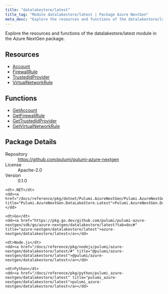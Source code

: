 ```yaml
---
title: "datalakestore/latest"
title_tag: "Module datalakestore/latest | Package Azure NextGen"
meta_desc: "Explore the resources and functions of the datalakestore/latest module in the Azure NextGen package."
---
```


<!-- WARNING: this file was generated by Pulumi Docs Generator. -->
<!-- Do not edit by hand unless you're certain you know what you are doing! -->

Explore the resources and functions of the datalakestore/latest module in the Azure NextGen package.

<h2 id="resources">Resources</h2>
<ul class="api">
    <li><a href="account" title="Account"><span class="symbol resource"></span>Account</a></li>
    <li><a href="firewallrule" title="FirewallRule"><span class="symbol resource"></span>FirewallRule</a></li>
    <li><a href="trustedidprovider" title="TrustedIdProvider"><span class="symbol resource"></span>TrustedIdProvider</a></li>
    <li><a href="virtualnetworkrule" title="VirtualNetworkRule"><span class="symbol resource"></span>VirtualNetworkRule</a></li>
</ul>

<h2 id="functions">Functions</h2>
<ul class="api">
    <li><a href="getaccount" title="GetAccount"><span class="symbol function"></span>GetAccount</a></li>
    <li><a href="getfirewallrule" title="GetFirewallRule"><span class="symbol function"></span>GetFirewallRule</a></li>
    <li><a href="gettrustedidprovider" title="GetTrustedIdProvider"><span class="symbol function"></span>GetTrustedIdProvider</a></li>
    <li><a href="getvirtualnetworkrule" title="GetVirtualNetworkRule"><span class="symbol function"></span>GetVirtualNetworkRule</a></li>
</ul>

<h2 id="package-details">Package Details</h2>
<dl class="package-details">
	<dt>Repository</dt>
	<dd><a href="https://github.com/pulumi/pulumi-azure-nextgen">https://github.com/pulumi/pulumi-azure-nextgen</a></dd>
	<dt>License</dt>
	<dd>Apache-2.0</dd>
	<dt>Version</dt>
	<dd>0.1.0</dd>
</dl>



<dl class="tabular">

    <dt>.NET</dt>
    <dd><a href="/docs/reference/pkg/dotnet/Pulumi.AzureNextGen/Pulumi.AzureNextGen.DataLakeStore.Latest.html" title="Pulumi.AzureNextGen.DataLakeStore.Latest">Pulumi.AzureNextGen.DataLakeStore.Latest</a></dd>

    <dt>Go</dt>
    <dd><a href="https://pkg.go.dev/github.com/pulumi/pulumi-azure-nextgen/sdk/go/azure-nextgen/datalakestore/latest?tab=doc#" title="azure-nextgen/datalakestore/latest">azure-nextgen/datalakestore/latest</a></dd>

    <dt>Node.js</dt>
    <dd><a href="/docs/reference/pkg/nodejs/pulumi/azure-nextgen/datalakestore/latest/#" title="@pulumi/azure-nextgen/datalakestore/latest">@pulumi/azure-nextgen/datalakestore/latest</a></dd>

    <dt>Python</dt>
    <dd><a href="/docs/reference/pkg/python/pulumi_azure-nextgen/datalakestore/latest" title="pulumi_azure-nextgen/datalakestore/latest">pulumi_azure-nextgen/datalakestore/latest</a></dd>

</dl>

